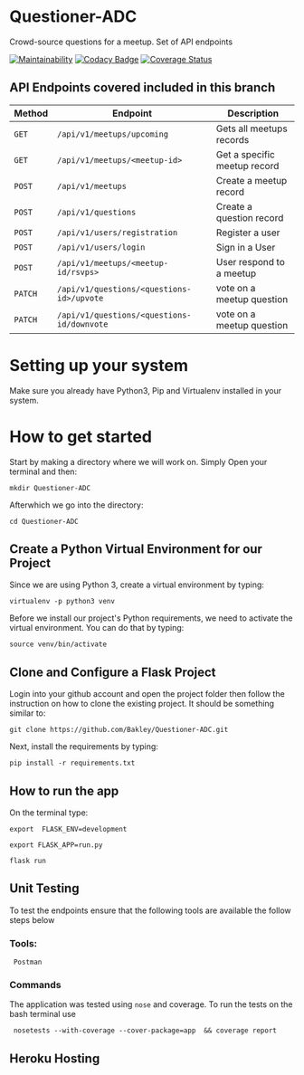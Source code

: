 # Questioner-ADC
Crowd-source questions for a meetup. Set of API endpoints

[![Maintainability](https://api.codeclimate.com/v1/badges/327b489ebb4d383d38c6/maintainability)](https://codeclimate.com/github/Bakley/Questioner-ADC/maintainability)
[![Codacy Badge](https://api.codacy.com/project/badge/Grade/0c82cd66a38040928a1cdcf0e8044a75)](https://www.codacy.com/app/Bakley/Questioner-ADC?utm_source=github.com&amp;utm_medium=referral&amp;utm_content=Bakley/Questioner-ADC&amp;utm_campaign=Badge_Grade)
[![Coverage Status](https://coveralls.io/repos/github/Bakley/Questioner-ADC/badge.svg?branch=develop)](https://coveralls.io/github/Bakley/Questioner-ADC?branch=develop)

## API Endpoints covered included in this branch


| Method        |       Endpoint                              |         Description                           |
| ------------- |       -------------                         |         -------------                         |
| `GET`         | `/api/v1/meetups/upcoming`                  |   Gets all meetups records                    |
| `GET`         | `/api/v1/meetups/<meetup-id>`               |   Get a specific meetup record                |
| `POST`        | `/api/v1/meetups`                           |   Create a meetup record                      |
| `POST`        | `/api/v1/questions`                         |   Create a question record                    |
| `POST`        | `/api/v1/users/registration`                |   Register a user                             |
| `POST`        | `/api/v1/users/login`                       |   Sign in a User                              |
| `POST`        | `/api/v1/meetups/<meetup-id/rsvps>`         |   User respond to a meetup                    |
| `PATCH`       | `/api/v1/questions/<questions-id>/upvote`   |   vote on a meetup question                   |
| `PATCH`       | `/api/v1/questions/<questions-id/downvote`  |   vote on a meetup question                   |



# Setting up your system

Make sure you already have Python3, Pip and Virtualenv installed in your system.

# How to get started

Start by making a directory where we will work on. Simply Open your terminal and then:

```
mkdir Questioner-ADC
```

Afterwhich we go into the directory:

```
cd Questioner-ADC
```

## Create a Python Virtual Environment for our Project

Since we are using Python 3, create a virtual environment by typing:

```
virtualenv -p python3 venv
```

Before we install our project's Python requirements, we need to activate the virtual environment. You can do that by typing:

```
source venv/bin/activate
```

## Clone and Configure a Flask Project

Login into your github account and open the project folder then follow the instruction on how to clone the existing project. It should be something similar to:

```
git clone https://github.com/Bakley/Questioner-ADC.git
```

Next, install the requirements by typing:

```
pip install -r requirements.txt
```

## How to run the app

On the terminal type:

```
export  FLASK_ENV=development
```

```
export FLASK_APP=run.py
```

```
flask run
```

## Unit Testing
To test the endpoints ensure that the following tools are available the follow steps below
   ### Tools:
     Postman

### Commands
  The application was tested using `nose` and coverage. To run the tests on the bash terminal use

     nosetests --with-coverage --cover-package=app  && coverage report

## Heroku Hosting

